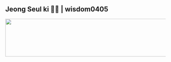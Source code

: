 ## Jeong Seul ki 🏄‍♂️ | wisdom0405

<a href="https://github.com/devxb/gitanimals">
  <img src="https://render.gitanimals.org/lines/{wisdom0405}?pet-id=23" width="1000" height="120"/>
</a>

<!--
**wisdom0405/wisdom0405** is a ✨ _special_ ✨ repository because its `README.md` (this file) appears on your GitHub profile.

Here are some ideas to get you started:

- 🔭 I’m currently working on ...
- 🌱 I’m currently learning ...
- 👯 I’m looking to collaborate on ...
- 🤔 I’m looking for help with ...
- 💬 Ask me about ...
- 📫 How to reach me: ...
- 😄 Pronouns: ...
- ⚡ Fun fact: ...
-->
